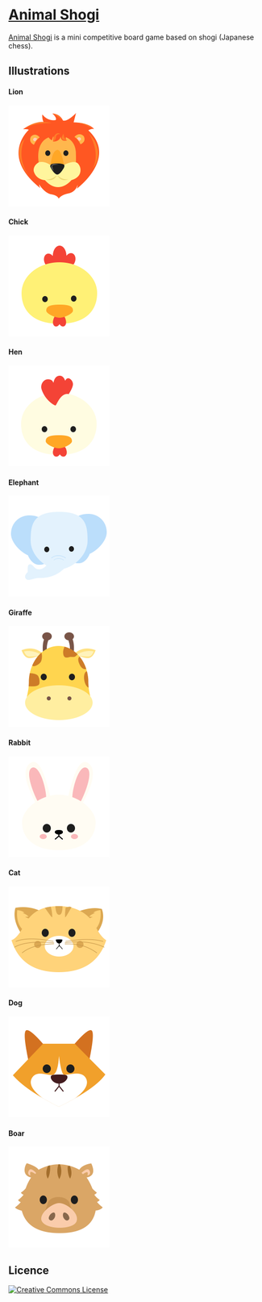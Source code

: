 # [Animal Shogi](http://zer0rei.github.io/animal-shogi)

[Animal Shogi](http://zer0rei.github.io/animal-shogi) is a mini competitive board game based on shogi (Japanese chess).

## Illustrations

#### Lion

<img alt="lion" src="src/assets/lion.svg" width="200">

#### Chick

<img alt="chick" src="src/assets/chick.svg" width="200">

#### Hen

<img alt="hen" src="src/assets/hen.svg" width="200">

#### Elephant

<img alt="elephant" src="src/assets/elephant.svg" width="200">

#### Giraffe

<img alt="giraffe" src="src/assets/giraffe.svg" width="200">

#### Rabbit

<img alt="rabbit" src="src/assets/rabbit.svg" width="200">

#### Cat

<img alt="cat" src="src/assets/cat.svg" width="200">

#### Dog

<img alt="dog" src="src/assets/dog.svg" width="200">

#### Boar

<img alt="boar" src="src/assets/boar.svg" width="200">

## Licence

<a rel="license" href="http://creativecommons.org/licenses/by-sa/4.0/"><img alt="Creative Commons License" style="border-width:0" src="https://i.creativecommons.org/l/by-sa/4.0/88x31.png" /></a>
